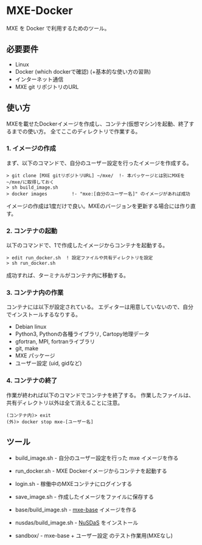 MXE-Docker
========

MXE を Docker で利用するためのツール。


必要要件
--------

  * Linux
  * Docker (which dockerで確認) (+基本的な使い方の習熟)
  * インターネット通信
  * MXE git リポジトリのURL


使い方
--------

MXEを載せたDockerイメージを作成し、コンテナ(仮想マシン)を起動、終了するまでの使い方。
全てここのディレクトリで作業する。


### 1. イメージの作成

まず、以下のコマンドで、自分のユーザー設定を行ったイメージを作成する。

```
> git clone [MXE gitリポジトリURL] ~/mxe/  !- 本パッケージとは別にMXEを~/mxe/に取得しておく
> sh build_image.sh
> docker images         !- "mxe:[自分のユーザー名]" のイメージがあれば成功
```

イメージの作成は1度だけで良い。MXEのバージョンを更新する場合には作り直す。


### 2. コンテナの起動

以下のコマンドで、1で作成したイメージからコンテナを起動する。

```
> edit run_docker.sh  ! 設定ファイルや共有ディレクトリを設定
> sh run_docker.sh
```
成功すれば、ターミナルがコンテナ内に移動する。


### 3. コンテナ内の作業

コンテナには以下が設定されている。
エディターは用意していないので、自分でインストールするなりする。

  * Debian linux
  * Python3, Pythonの各種ライブラリ, Cartopy地理データ
  * gfortran, MPI, fortranライブラリ
  * git, make
  * MXE パッケージ
  * ユーザー設定 (uid, gidなど)


### 4. コンテナの終了

作業が終われば以下のコマンドでコンテナを終了する。
作業したファイルは、共有ディレクトリ以外は全て消えることに注意。

```
(コンテナ内)> exit
(外)> docker stop mxe-[ユーザー名]
```


ツール
--------

  * build_image.sh        - 自分のユーザー設定を行った mxe イメージを作る
  * run_docker.sh         - MXE Dockerイメージからコンテナを起動する
  * login.sh              - 稼働中のMXEコンテナにログインする
  * save_image.sh         - 作成したイメージをファイルに保存する

  * base/build_image.sh   - [mxe-base](base/README.md) イメージを作る
  * nusdas/build_image.sh - [NuSDaS](nusdas/README.md) をインストール

  * sandbox/              - mxe-base + ユーザー設定 のテスト作業用(MXEなし)
